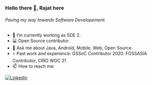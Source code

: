 ### Hello there 👋, Rajat here 
###### Paving my way towards Software Developement.
<!--
<code><img height="20" src="https://user-images.githubusercontent.com/42747200/46140125-da084900-c26d-11e8-8ea7-c45ae6306309.png"></code>
<code><img height="20" src="https://e7.pngegg.com/pngimages/785/145/png-clipart-java-development-kit-software-development-kit-computer-programming-computer-icons-programming-language-icon-text-logo-thumbnail.png"></code>
<code><img height="20" src="https://raw.githubusercontent.com/github/explore/80688e429a7d4ef2fca1e82350fe8e3517d3494d/topics/android/android.png"></code>
-->


- 🔭 I’m currently working as SDE 2.
- 💻 Open Source contributor.
- 💬 Ask me about Java, Android, Mobile, Web, Open Source.
- ⚡ Past work and experience: GSSoC Contributor 2020. FOSSASIA Contributor, CRIO WOC 21
- 📫 How to reach me:

[![Linkedin](https://img.shields.io/badge/LinkedIn-blue.svg?style=for-the-badge&logo=linkedin)](https://www.linkedin.com/in/991rajat/)
<!--
<a href="https://github.com/991rajat">
 <img align="center" src="https://github-readme-stats.vercel.app/api?username=991rajat&show_icons=true&theme=dracula&line_height=27" alt="Rajat's github stats"/>
</a>


